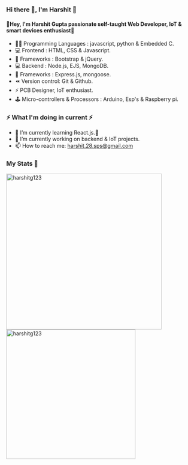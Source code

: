<h3> Hi there 👋, I'm Harshit 🤵‍</h3>

<h4>📢Hey, I'm Harshit Gupta passionate self-taught Web Developer, IoT & smart devices enthusiast🎯</h4>

- 👨‍💻 Programming Languages : javascript, python & Embedded C. 
- 💻 Frontend : HTML, CSS & Javascript.
- 🦄 Frameworks : Bootstrap & jQuery.
- 💻 Backend : Node.js, EJS, MongoDB.
- 🦄 Frameworks : Express.js, mongoose.
- ⏪ Version control: Git & Github.
- ⚡ PCB Designer, IoT enthusiast.
- 🕹️ Micro-controllers & Processors : Arduino, Esp's & Raspberry pi. 

<h3>⚡ What I'm doing in current ⚡</h3>

- 🌱 I’m currently learning React.js.🎯
- 🔭 I’m currently working on backend & IoT projects.
- 📫 How to reach me: harshit.28.sps@gmail.com

<h3>My Stats 💯</h3>

<p><img width="415" align="left" src="https://github-readme-stats.vercel.app/api?username=harshitg123&show_icons=true&locale=en" alt="harshitg123" /></p> <p> <img width="345" align="left"
src="https://github-readme-stats.vercel.app/api/top-langs?username=harshitg123&show_icons=true&locale=en&layout=compact" alt="harshitg123" /></p>

